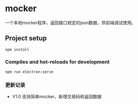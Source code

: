 # mocker
一个本地mocker程序，返回接口规定的json数据，供前端调试使用。
## Project setup
```
npm install
```

### Compiles and hot-reloads for development
```
npm run electron:serve
```

### 更新记录
* V1.0 支持简单mocker，新增交易码和返回数据